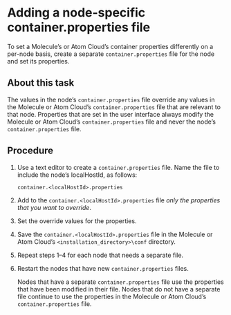 # Adding a node-specific container.properties file 

<head>
  <meta name="guidename" content="Integration"/>
  <meta name="context" content="GUID-87133ce8-ed21-463b-a7ed-01c3b81a5d0f"/>
</head>


To set a Molecule’s or Atom Cloud’s container properties differently on a per-node basis, create a separate `container.properties` file for the node and set its properties.

## About this task


The values in the node’s `container.properties` file override any values in the Molecule or Atom Cloud’s `container.properties` file that are relevant to that node. Properties that are set in the user interface always modify the Molecule or Atom Cloud’s `container.properties` file and never the node’s `container.properties` file.

## Procedure

1.  Use a text editor to create a `container.properties` file. Name the file to include the node’s localHostId, as follows:

    `container.<localHostId>.properties`

2.  Add to the `container.<localHostId>.properties` file *only the properties that you want to override*.

3.  Set the override values for the properties.

4.  Save the `container.<localHostId>.properties` file in the Molecule or Atom Cloud’s `<installation_directory>\conf` directory.

5.  Repeat steps 1–4 for each node that needs a separate file.

6.  Restart the nodes that have new `container.properties` files.

    Nodes that have a separate `container.properties` file use the properties that have been modified in their file. Nodes that do not have a separate file continue to use the properties in the Molecule or Atom Cloud’s `container.properties` file.